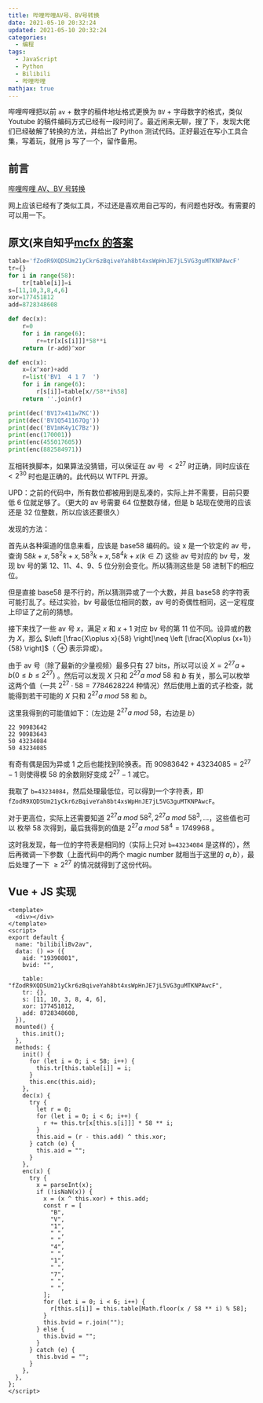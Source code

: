 ```yaml
---
title: 哔哩哔哩AV号、BV号转换
date: 2021-05-10 20:32:24
updated: 2021-05-10 20:32:24
categories:
  - 编程
tags:
  - JavaScript
  - Python
  - Bilibili
  - 哔哩哔哩
mathjax: true
---
```


哔哩哔哩把以前 `av` + 数字的稿件地址格式更换为 `BV` + 字母数字的格式，类似 Youtube 的稿件编码方式已经有一段时间了。最近闲来无聊，搜了下，发现大佬们已经破解了转换的方法，并给出了 Python 测试代码。正好最近在写小工具合集，写着玩，就用 js 写了一个，留作备用。

<!--more-->

## 前言

[哔哩哔哩 AV、BV 号转换](https://tools.iszy.xyz/anime/bilibiliBv2av)

网上应该已经有了类似工具，不过还是喜欢用自己写的，有问题也好改。有需要的可以用一下。

## 原文(来自知乎[mcfx 的答案](https://www.zhihu.com/question/381784377/answer/1099438784)

```python
table='fZodR9XQDSUm21yCkr6zBqiveYah8bt4xsWpHnJE7jL5VG3guMTKNPAwcF'
tr={}
for i in range(58):
    tr[table[i]]=i
s=[11,10,3,8,4,6]
xor=177451812
add=8728348608

def dec(x):
    r=0
    for i in range(6):
        r+=tr[x[s[i]]]*58**i
    return (r-add)^xor

def enc(x):
    x=(x^xor)+add
    r=list('BV1  4 1 7  ')
    for i in range(6):
        r[s[i]]=table[x//58**i%58]
    return ''.join(r)

print(dec('BV17x411w7KC'))
print(dec('BV1Q541167Qg'))
print(dec('BV1mK4y1C7Bz'))
print(enc(170001))
print(enc(455017605))
print(enc(882584971))
```

互相转换脚本，如果算法没猜错，可以保证在 av 号 $< 2^{27}$ 时正确，同时应该在 $< 2^{30}$ 时也是正确的。此代码以 WTFPL 开源。

UPD：之前的代码中，所有数位都被用到是乱凑的，实际上并不需要，目前只要低 6 位就足够了。（更大的 av 号需要 64 位整数存储，但是 b 站现在使用的应该还是 32 位整数，所以应该还要很久）

发现的方法：

首先从各种渠道的信息来看，应该是 base58 编码的。设 x 是一个钦定的 av 号，查询 $58k+x,58^{2}k+x,58^{3}k+x,58^{4}k+x(k \in Z)$ 这些 av 号对应的 bv 号，发现 bv 号的第 12、11、4、9、5 位分别会变化。所以猜测这些是 58 进制下的相应位。

但是直接 base58 是不行的，所以猜测异或了一个大数，并且 base58 的字符表可能打乱了。经过实验，bv 号最低位相同的数，av 号的奇偶性相同，这一定程度上印证了之前的猜想。

接下来找了一些 av 号 $x$，满足 $x$ 和 $x+1$ 对应 bv 号的第 11 位不同。设异或的数为 $X$，那么 $\left [\frac{X\oplus x}{58} \right]\neq \left [\frac{X\oplus (x+1)}{58} \right]$（ $\oplus$ 表示异或）。

由于 av 号（除了最新的少量视频）最多只有 27 bits，所以可以设 $X=2^{27}a+b(0\leq b\leq 2^{27})$ 。然后可以发现 $X$ 只和 $2^{27}a\ mod\ 58$ 和 $b$ 有关，那么可以枚举这两个值（一共 $2^{27} \cdot 58=7784628224$ 种情况）然后使用上面的式子检查，就能得到若干可能的 $X$ 只和 $2^{27}a\ mod\ 58$ 和 $b$。

这里我得到的可能值如下：（左边是 $2^{27}a\ mod\ 58$，右边是 $b$）

```
22 90983642
22 90983643
50 43234084
50 43234085
```

有奇有偶是因为异或 $1$ 之后也能找到轮换表。而 $90983642+43234085=2^{27}-1$ 则使得模 $58$ 的余数刚好变成 $2^{27}-1$ 减它。

我取了 `b=43234084`，然后处理最低位，可以得到一个字符表，即 `fZodR9XQDSUm21yCkr6zBqiveYah8bt4xsWpHnJE7jL5VG3guMTKNPAwcF`。

对于更高位，实际上还需要知道 $2^{27}a\ mod\ 58^{2},2^{27}a\ mod\ 58^{3},...$，这些值也可以 枚举 58 次得到，最后我得到的值是 $2^{27}a\ mod\ 58^{4}=1749968$ 。

这时我发现，每一位的字符表是相同的（实际上只对 `b=43234084` 是这样的），然后再微调一下参数（上面代码中的两个 magic number 就相当于这里的 $a,b$），最后处理了一下 $\geq 2^{27}$ 的情况就得到了这份代码。

## Vue + JS 实现

```vue
<template>
  <div></div>
</template>
<script>
export default {
  name: "bilibiliBv2av",
  data: () => ({
    aid: "19390801",
    bvid: "",

    table: "fZodR9XQDSUm21yCkr6zBqiveYah8bt4xsWpHnJE7jL5VG3guMTKNPAwcF",
    tr: {},
    s: [11, 10, 3, 8, 4, 6],
    xor: 177451812,
    add: 8728348608,
  }),
  mounted() {
    this.init();
  },
  methods: {
    init() {
      for (let i = 0; i < 58; i++) {
        this.tr[this.table[i]] = i;
      }
      this.enc(this.aid);
    },
    dec(x) {
      try {
        let r = 0;
        for (let i = 0; i < 6; i++) {
          r += this.tr[x[this.s[i]]] * 58 ** i;
        }
        this.aid = (r - this.add) ^ this.xor;
      } catch (e) {
        this.aid = "";
      }
    },
    enc(x) {
      try {
        x = parseInt(x);
        if (!isNaN(x)) {
          x = (x ^ this.xor) + this.add;
          const r = [
            "B",
            "V",
            "1",
            " ",
            " ",
            "4",
            " ",
            "1",
            " ",
            "7",
            " ",
            " ",
          ];
          for (let i = 0; i < 6; i++) {
            r[this.s[i]] = this.table[Math.floor(x / 58 ** i) % 58];
          }
          this.bvid = r.join("");
        } else {
          this.bvid = "";
        }
      } catch (e) {
        this.bvid = "";
      }
    },
  },
};
</script>
```
